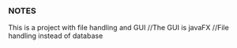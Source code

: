 ### NOTES 
This is a project with file handling and GUI
//The GUI is javaFX 
//File handling instead of database